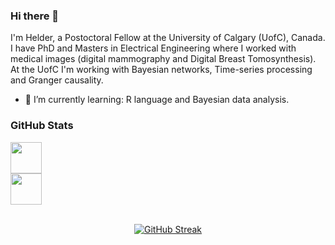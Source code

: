 ### Hi there 👋
I'm Helder, a Postoctoral Fellow at the University of Calgary (UofC), Canada. I have PhD and Masters in Electrical Engineering where I worked with medical images (digital mammography and Digital Breast Tomosynthesis). At the UofC I'm working with Bayesian networks, Time-series processing and Granger causality.

- 🌱 I’m currently learning: R language and Bayesian data analysis.


<!--
**helderc/helderc** is a ✨ _special_ ✨ repository because its `README.md` (this file) appears on your GitHub profile.

Here are some ideas to get you started:

- 🔭 I’m currently working on ...
- 👯 I’m looking to collaborate on ...
- 🤔 I’m looking for help with ...
- 💬 Ask me about ...
- 📫 How to reach me: ...
- 😄 Pronouns: ...
- ⚡ Fun fact: ...
-->

### GitHub Stats

<div class="row" align="center">
  <div class="column"><img src="https://github-readme-stats.vercel.app/api?username=helderc&show_icons=true&count_private=true&hide_border=true&theme=dark" align="left" width="50px"/></div>
  <div class="column"><img src="https://github-readme-stats.vercel.app/api/top-langs/?username=helderc&hide_border=true&layout=compact&theme=dark" align="left"  width="50px" /></div>
</div>

<br/>  

<div align="center">
  
[![GitHub Streak](https://github-readme-streak-stats.herokuapp.com/?user=helderc)](https://git.io/streak-stats)
  
</div>
